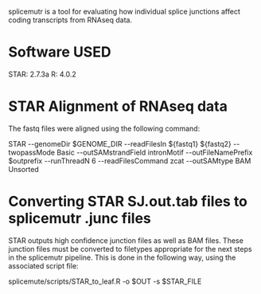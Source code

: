 splicemutr is a tool for evaluating how individual splice junctions affect coding transcripts from RNAseq data.

# Software USED

STAR: 2.7.3a
R: 4.0.2

# STAR Alignment of RNAseq data

The fastq files were aligned using the following command:

STAR --genomeDir $GENOME_DIR --readFilesIn ${fastq1} ${fastq2} --twopassMode Basic --outSAMstrandField intronMotif --outFileNamePrefix $outprefix --runThreadN 6 --readFilesCommand zcat --outSAMtype BAM Unsorted

# Converting STAR SJ.out.tab files to splicemutr .junc files

STAR outputs high confidence junction files as well as BAM files. These junction files must be converted to filetypes appropriate for the next steps in the splicemutr pipeline. This is done in the following way, using the associated script file:

splicemute/scripts/STAR_to_leaf.R -o $OUT -s $STAR_FILE
